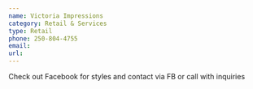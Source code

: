 ```yaml
---
name: Victoria Impressions
category: Retail & Services
type: Retail
phone: 250-804-4755
email: 
url: 
---
```


Check out Facebook for styles and contact via FB or call with inquiries